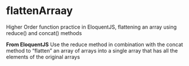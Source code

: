 # flattenArraay
Higher Order function practice in EloquentJS, flattening an array using reduce() and concat() methods

**From EloquentJS**
Use the reduce method in combination with the concat method to “flatten” an array of arrays into a single array that has all the elements of the original arrays
